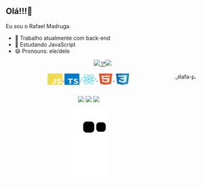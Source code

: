 ## Olá!!!👋
Eu sou o Rafael Madruga.

- 🔭 Trabalho atualmente com back-end
- 🌱 Estudando JavaScript
- 😄 Pronouns: ele/dele


<div align="center">
  <a href="https://github.com/abartak">
  <img height="120em" src="https://github-readme-stats.vercel.app/api?username=abartak&show_icons=true&theme=dark&include_all_commits=true&count_private=true"/>
  \*<img height="120em" src="https://github-readme-stats.vercel.app/api/top-langs/?username=abartak&layout=compact&langs_count=5&theme=dark"/\*
</div> 
<div style="display: inline_block"><br>
  <img align="center" alt="Rafa-Js" height="30" width="40" src="https://raw.githubusercontent.com/devicons/devicon/master/icons/javascript/javascript-plain.svg">
  <img align="center" alt="Rafa-Ts" height="30" width="40" src="https://raw.githubusercontent.com/devicons/devicon/master/icons/typescript/typescript-plain.svg">
  <img align="center" alt="Rafa-React" height="30" width="40" src="https://raw.githubusercontent.com/devicons/devicon/master/icons/react/react-original.svg">
  <img align="center" alt="Rafa-HTML" height="30" width="40" src="https://raw.githubusercontent.com/devicons/devicon/master/icons/html5/html5-original.svg">
  <img align="center" alt="Rafa-CSS" height="30" width="40" src="https://raw.githubusercontent.com/devicons/devicon/master/icons/css3/css3-original.svg">
  <img align="right" alt="Rafa-pic" height="150" style="border-radius:50px;" src="https://media.discordapp.net/attachments/883374187790622773/950433272163352596/picasion.com_77900d7fbc93e095c57b8ac265bfff03.gif">
  
  
  ##
 
<div> 
  <a href="https://web.facebook.com/RafaelMadruga" target="_blank"><img src="https://img.shields.io/badge/Facebook-1877F2?style=for-the-badge&logo=facebook&logoColor=white" target="_blank"></a>
  <a href = "mailto:rafaelmgusmao@gmail.com"><img src="https://img.shields.io/badge/-Gmail-%23333?style=for-the-badge&logo=gmail&logoColor=white" target="_blank"></a>
  <a href="https://instagram.com/rafaelmadruga" target="_blank"><img src="https://img.shields.io/badge/-Instagram-%23E4405F?style=for-the-badge&logo=instagram&logoColor=white" target="_blank"></a>
 
  ![Snake animation](https://github.com/rafaballerini/rafaballerini/blob/output/github-contribution-grid-snake.svg)
 
</div>
